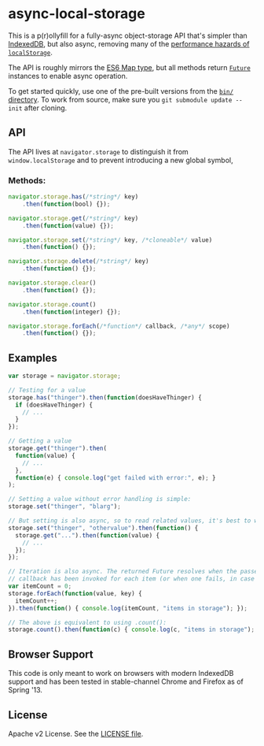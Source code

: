 async-local-storage
===================

This is a p(r)ollyfill for a fully-async object-storage API that's simpler than
[IndexedDB](https://developer.mozilla.org/en-US/docs/IndexedDB), but also async,
removing many of the [performance hazards of `localStorage`](https://blog.mozilla.org/tglek/2012/02/22/psa-dom-local-storage-considered-harmful/).

The API is roughly mirrors the [ES6 Map type](http://tc39wiki.calculist.org/es6/map-set/), but all methods return
[`Future`](https://github.com/slightlyoff/DOMFuture/) instances to enable async
operation.

To get started quickly, use one of the pre-built versions from the [`bin/`
directory](https://github.com/slightlyoff/async-local-storage/tree/master/bin).
To work from source, make sure you `git submodule update --init` after cloning.

## API

The API lives at `navigator.storage` to distinguish it from
`window.localStorage` and to prevent introducing a new global symbol,

### Methods:

```js
navigator.storage.has(/*string*/ key)
    .then(function(bool) {});

navigator.storage.get(/*string*/ key)
    .then(function(value) {});

navigator.storage.set(/*string*/ key, /*cloneable*/ value)
    .then(function() {});

navigator.storage.delete(/*string*/ key)
    .then(function() {});

navigator.storage.clear()
    .then(function() {});

navigator.storage.count()
    .then(function(integer) {});

navigator.storage.forEach(/*function*/ callback, /*any*/ scope)
    .then(function() {});
```

## Examples

```js
var storage = navigator.storage;

// Testing for a value
storage.has("thinger").then(function(doesHaveThinger) {
  if (doesHaveThinger) {
    // ...
  }
});

// Getting a value
storage.get("thinger").then(
  function(value) {
    // ...
  },
  function(e) { console.log("get failed with error:", e); }
);

// Setting a value without error handling is simple:
storage.set("thinger", "blarg");

// But setting is also async, so to read related values, it's best to wait
storage.set("thinger", "othervalue").then(function() {
  storage.get("...").then(function(value) {
    // ...
  });
});

// Iteration is also async. The returned Future resolves when the passed
// callback has been invoked for each item (or when one fails, in case of error)
var itemCount = 0;
storage.forEach(function(value, key) {
  itemCount++;
}).then(function() { console.log(itemCount, "items in storage"); });

// The above is equivalent to using .count():
storage.count().then(function(c) { console.log(c, "items in storage"); });
```

## Browser Support

This code is only meant to work on browsers with modern IndexedDB support and
has been tested in stable-channel Chrome and Firefox as of Spring '13.

## License

Apache v2 License. See the [LICENSE file](https://github.com/slightlyoff/async-local-storage/blob/master/LICENSE).